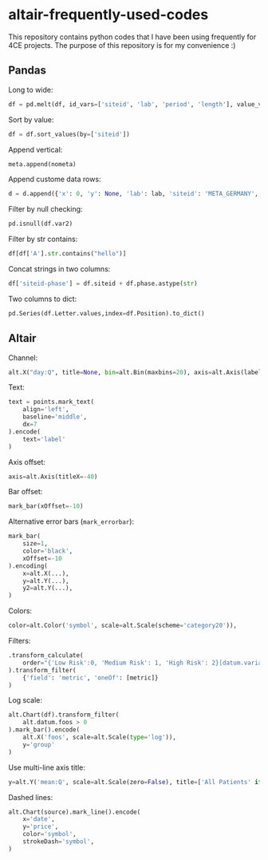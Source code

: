 # altair-frequently-used-codes
This repository contains python codes that I have been using frequently for 4CE projects. The purpose of this repository is for my convenience :)

## Pandas

Long to wide:
```py
df = pd.melt(df, id_vars=['siteid', 'lab', 'period', 'length'], value_vars=days, var_name='day', value_name='value')
```

Sort by value:
```py
df = df.sort_values(by=['siteid'])
```

Append vertical:
```py
meta.append(nometa)
```

Append custome data rows:
```py
d = d.append({'x': 0, 'y': None, 'lab': lab, 'siteid': 'META_GERMANY', 'day': 'day1', 'period': 'early'}, ignore_index=True)
```

Filter by null checking:
```py
pd.isnull(df.var2)
```

Filter by str contains:
```py
df[df['A'].str.contains("hello")]
```

Concat strings in two columns:
```py
df['siteid-phase'] = df.siteid + df.phase.astype(str)
```

Two columns to dict:
```py
pd.Series(df.Letter.values,index=df.Position).to_dict()
```

## Altair

Channel:
```py
alt.X("day:Q", title=None, bin=alt.Bin(maxbins=20), axis=alt.Axis(labelAngle=0, tickCount=3), scale=alt.Scale(clamp=True)),
```

Text:
```py
text = points.mark_text(
    align='left',
    baseline='middle',
    dx=7
).encode(
    text='label'
)
```

Axis offset:
```py
axis=alt.Axis(titleX=-40)
```

Bar offset:
```py
mark_bar(xOffset=-10)
```

Alternative error bars (`mark_errorbar`):
```py
mark_bar(
    size=1,
    color='black',
    xOffset=-10
).encoding(
    x=alt.X(...),
    y=alt.Y(...),
    y2=alt.Y(...),
)
```

Colors:
```py
color=alt.Color('symbol', scale=alt.Scale(scheme='category20')),
```

Filters:
```py
.transform_calculate(
    order="{'Low Risk':0, 'Medium Risk': 1, 'High Risk': 2}[datum.variable]"  
).transform_filter(
    {'field': 'metric', 'oneOf': [metric]}
)
```

Log scale:
```py
alt.Chart(df).transform_filter(
    alt.datum.foos > 0  
).mark_bar().encode(
    alt.X('foos', scale=alt.Scale(type='log')),
    y='group'
)
```

Use multi-line axis title:
```py
y=alt.Y('mean:Q', scale=alt.Scale(zero=False), title=['All Patients' if patient_group == 'all' else "Ever Severe Patients", 'Mean Lab Value'] if i == 0 else None, axis=alt.Axis(titleX=titleX)),
```

Dashed lines:
```py
alt.Chart(source).mark_line().encode(
    x='date',
    y='price',
    color='symbol',
    strokeDash='symbol',
)
```
